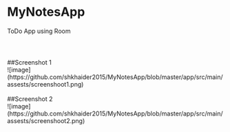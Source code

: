 # MyNotesApp
ToDo App using Room
#
<br  />
##Screenshot 1
<br  />
![image](https://github.com/shkhaider2015/MyNotesApp/blob/master/app/src/main/assests/screenshoot1.png)
<br  />
<br  />
##Screenshot 2
<br  />
![image](https://github.com/shkhaider2015/MyNotesApp/blob/master/app/src/main/assests/screenshoot2.png)
